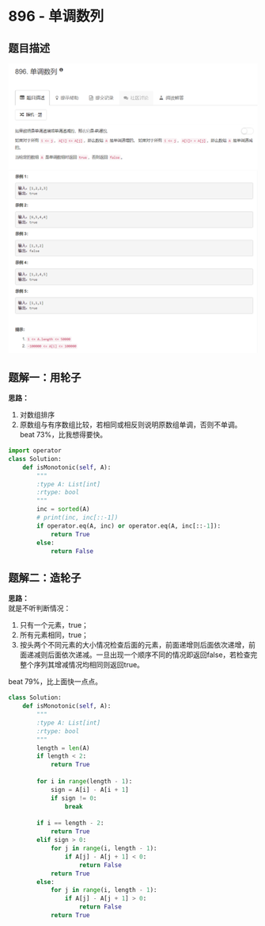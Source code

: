 # 896 - 单调数列

## 题目描述
![problem](images/896.png)
![cases](images/896cases.png)


## 题解一：用轮子
**思路：**  
1. 对数组排序
2. 原数组与有序数组比较，若相同或相反则说明原数组单调，否则不单调。  
beat 73%，比我想得要快。
```python
import operator
class Solution:
    def isMonotonic(self, A):
        """
        :type A: List[int]
        :rtype: bool
        """
        inc = sorted(A)
        # print(inc, inc[::-1])
        if operator.eq(A, inc) or operator.eq(A, inc[::-1]):
        	return True
        else:
        	return False
```

## 题解二：造轮子
**思路：**  
就是不听判断情况：  
1. 只有一个元素，true；
2. 所有元素相同，true；
3. 按头两个不同元素的大小情况检查后面的元素，前面递增则后面依次递增，前面递减则后面依次递减。一旦出现一个顺序不同的情况即返回false，若检查完整个序列其增减情况均相同则返回true。

beat 79%，比上面快一点点。
```python 
class Solution:
    def isMonotonic(self, A):
        """
        :type A: List[int]
        :rtype: bool
        """
        length = len(A)
        if length < 2:
        	return True

        for i in range(length - 1):
        	sign = A[i] - A[i + 1]
        	if sign != 0:
        		break

        if i == length - 2:
        	return True
        elif sign > 0:
        	for j in range(i, length - 1):
        		if A[j] - A[j + 1] < 0:
        			return False
        	return True
        else:
        	for j in range(i, length - 1):
        		if A[j] - A[j + 1] > 0:
        			return False
        	return True
```